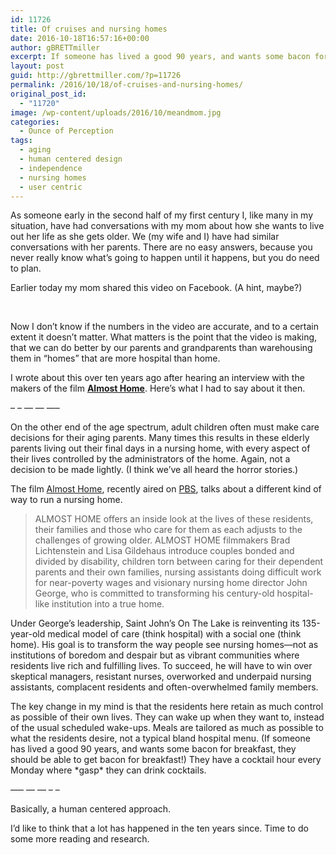 ```yaml
---
id: 11726
title: Of cruises and nursing homes
date: 2016-10-18T16:57:16+00:00
author: gBRETTmiller
excerpt: If someone has lived a good 90 years, and wants some bacon for breakfast, they should be able to get bacon for breakfast!
layout: post
guid: http://gbrettmiller.com/?p=11726
permalink: /2016/10/18/of-cruises-and-nursing-homes/
original_post_id:
  - "11720"
image: /wp-content/uploads/2016/10/meandmom.jpg
categories:
  - Ounce of Perception
tags:
  - aging
  - human centered design
  - independence
  - nursing homes
  - user centric
---
```

As someone early in the second half of my first century I, like many in my situation, have had conversations with my mom about how she wants to live out her life as she gets older. We (my wife and I) have had similar conversations with her parents. There are no easy answers, because you never really know what&#8217;s going to happen until it happens, but you do need to plan.

Earlier today my mom shared this video on Facebook. (A hint, maybe?)

<div class="fb-video" data-allowfullscreen="true" data-href="https://www.facebook.com/positiveenergyplus/videos/1338115582879921/">
</div>

&nbsp;

Now I don&#8217;t know if the numbers in the video are accurate, and to a certain extent it doesn&#8217;t matter. What matters is the point that the video is making, that we can do better by our parents and grandparents than warehousing them in &#8220;homes&#8221; that are more hospital than home.

I wrote about this over ten years ago after hearing an interview with the makers of the film [**Almost Home**](http://www.pbs.org/independentlens/almosthome/film.html). Here&#8217;s what I had to say about it then.

&#8211; &#8211; &#8212; &#8212; &#8212;&#8211;

On the other end of the age spectrum, adult children often must make care decisions for their aging parents. Many times this results in these elderly parents living out their final days in a nursing home, with every aspect of their lives controlled by the administrators of the home. Again, not a decision to be made lightly. (I think we&#8217;ve all heard the horror stories.)

The film [Almost Home](http://www.pbs.org/independentlens/almosthome/), recently aired on [PBS](http://www.pbs.org/), talks about a different kind of way to run a nursing home.

> ALMOST HOME offers an inside look at the lives of these residents, their families and those who care for them as each adjusts to the challenges of growing older. ALMOST HOME filmmakers Brad Lichtenstein and Lisa Gildehaus introduce couples bonded and divided by disability, children torn between caring for their dependent parents and their own families, nursing assistants doing difficult work for near-poverty wages and visionary nursing home director John George, who is committed to transforming his century-old hospital-like institution into a true home.

Under George’s leadership, Saint John’s On The Lake is reinventing its 135-year-old medical model of care (think hospital) with a social one (think home). His goal is to transform the way people see nursing homes—not as institutions of boredom and despair but as vibrant communities where residents live rich and fulfilling lives. To succeed, he will have to win over skeptical managers, resistant nurses, overworked and underpaid nursing assistants, complacent residents and often-overwhelmed family members.

The key change in my mind is that the residents here retain as much control as possible of their own lives. They can wake up when they want to, instead of the usual scheduled wake-ups. Meals are tailored as much as possible to what the residents desire, not a typical bland hospital menu. (If someone has lived a good 90 years, and wants some bacon for breakfast, they should be able to get bacon for breakfast!) They have a cocktail hour every Monday where \*gasp\* they can drink cocktails.

&#8212;&#8211; &#8212; &#8212; &#8211; &#8211;

Basically, a human centered approach.

I&#8217;d like to think that a lot has happened in the ten years since. Time to do some more reading and research.